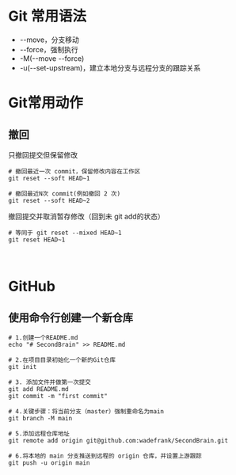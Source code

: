 # Git 常用语法

* --move，分支移动
* --force，强制执行
* -M(--move --force)
* -u(--set-upstream)，建立本地分支与远程分支的跟踪关系

# Git常用动作

## 撤回

只撤回提交但保留修改

```shell
# 撤回最近一次 commit，保留修改内容在工作区
git reset --soft HEAD~1

# 撤回最近N次 commit(例如撤回 2 次)
git reset --soft HEAD~2
```

撤回提交并取消暂存修改（回到未 git add的状态）

```shell
# 等同于 git reset --mixed HEAD~1
git reset HEAD~1
```
​
# GitHub

## 使用命令行创建一个新仓库

```shell
# 1.创建一个README.md
echo "# SecondBrain" >> README.md

# 2.在项目目录初始化一个新的Git仓库
git init

# 3. 添加文件并做第一次提交
git add README.md
git commit -m "first commit"

# 4.关键步骤：将当前分支（master）强制重命名为main
git branch -M main

# 5.添加远程仓库地址
git remote add origin git@github.com:wadefrank/SecondBrain.git

# 6.将本地的 main 分支推送到远程的 origin 仓库，并设置上游跟踪
git push -u origin main
```
